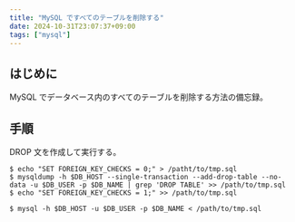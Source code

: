 ```yaml
---
title: "MySQL ですべてのテーブルを削除する"
date: 2024-10-31T23:07:37+09:00
tags: ["mysql"]
---
```


## はじめに

MySQL でデータベース内のすべてのテーブルを削除する方法の備忘録。

## 手順

DROP 文を作成して実行する。

```console
$ echo "SET FOREIGN_KEY_CHECKS = 0;" > /patht/to/tmp.sql
$ mysqldump -h $DB_HOST --single-transaction --add-drop-table --no-data -u $DB_USER -p $DB_NAME | grep 'DROP TABLE' >> /path/to/tmp.sql
$ echo "SET FOREIGN_KEY_CHECKS = 1;" >> /path/to/tmp.sql

$ mysql -h $DB_HOST -u $DB_USER -p $DB_NAME < /path/to/tmp.sql
```
